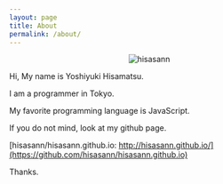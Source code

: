```yaml
---
layout: page
title: About
permalink: /about/
---
```


<p align="center">
    <img src="{{ site.url }}/public/images/hisasann.jpg" alt="hisasann" />
</p>


Hi, My name is Yoshiyuki Hisamatsu.

I am a programmer in Tokyo.

My favorite programming language is JavaScript.

If you do not mind, look at my github page.

[hisasann/hisasann.github.io: http://hisasann.github.io/](https://github.com/hisasann/hisasann.github.io)

Thanks.
